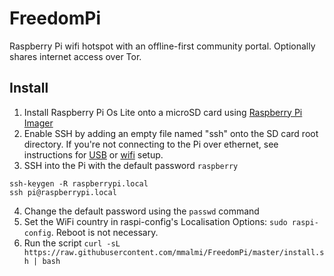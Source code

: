 # FreedomPi
Raspberry Pi wifi hotspot with an offline-first community portal. Optionally shares internet access over Tor.

## Install
1. Install Raspberry Pi Os Lite onto a microSD card using [Raspberry Pi Imager](https://www.raspberrypi.com/software/)
2. Enable SSH by adding an empty file named "ssh" onto the SD card root directory. If you're not connecting to the Pi over ethernet, see instructions for [USB](https://desertbot.io/blog/ssh-into-pi-zero-over-usb) or [wifi](https://www.raspberrypi.com/documentation/computers/configuration.html#setting-up-a-headless-raspberry-pi) setup.
3. SSH into the Pi with the default password `raspberry`
```
ssh-keygen -R raspberrypi.local
ssh pi@raspberrypi.local
```
4. Change the default password using the `passwd` command
5. Set the WiFi country in raspi-config's Localisation Options: `sudo raspi-config`. Reboot is not necessary.
6. Run the script `curl -sL https://raw.githubusercontent.com/mmalmi/FreedomPi/master/install.sh | bash`
